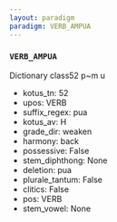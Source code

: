 ```yaml
---
layout: paradigm
paradigm: VERB_AMPUA
---
```

### ` VERB_AMPUA `

Dictionary class52 p~m u
* kotus_tn: 52
* upos: VERB
* suffix_regex: pua
* kotus_av: H
* grade_dir: weaken
* harmony: back
* possessive: False
* stem_diphthong: None
* deletion: pua
* plurale_tantum: False
* clitics: False
* pos: VERB
* stem_vowel: None
